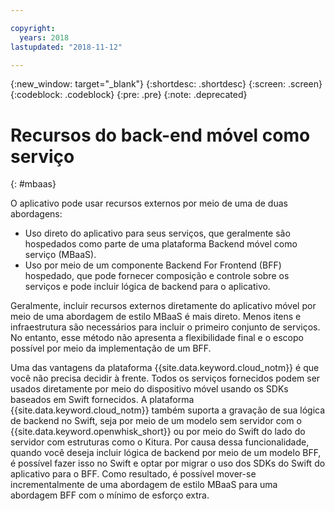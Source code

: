 ```yaml
---

copyright:
  years: 2018
lastupdated: "2018-11-12"

---
```

{:new_window: target="_blank"}
{:shortdesc: .shortdesc}
{:screen: .screen}
{:codeblock: .codeblock}
{:pre: .pre}
{:note: .deprecated}

# Recursos do back-end móvel como serviço
{: #mbaas}

O aplicativo pode usar recursos externos por meio de uma de duas abordagens:
* Uso direto do aplicativo para seus serviços, que geralmente são hospedados como parte de uma plataforma Backend móvel como serviço (MBaaS).
* Uso por meio de um componente Backend For Frontend (BFF) hospedado, que pode fornecer composição e controle sobre os serviços e pode incluir lógica de backend para o aplicativo.

Geralmente, incluir recursos externos diretamente do aplicativo móvel por meio de uma abordagem de estilo MBaaS é mais direto. Menos itens e infraestrutura são necessários para incluir o primeiro conjunto de serviços. No entanto, esse método não apresenta a flexibilidade final e o escopo possível por meio da implementação de um BFF.

Uma das vantagens da plataforma {{site.data.keyword.cloud_notm}} é que você não precisa decidir à frente. Todos os serviços fornecidos podem ser usados diretamente por meio do dispositivo móvel usando os SDKs baseados em Swift fornecidos. A plataforma {{site.data.keyword.cloud_notm}} também suporta a gravação de sua lógica de backend no Swift, seja por meio de um modelo sem servidor com o {{site.data.keyword.openwhisk_short}} ou por meio do Swift do lado do servidor com estruturas como o Kitura. Por causa dessa funcionalidade, quando você deseja incluir lógica de backend por meio de um modelo BFF, é possível fazer isso no Swift e optar por migrar o uso dos SDKs do Swift do aplicativo para o BFF. Como resultado, é possível mover-se incrementalmente de uma abordagem de estilo MBaaS para uma abordagem BFF com o mínimo de esforço extra.
